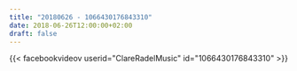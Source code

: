 ```yaml
---
title: "20180626 - 1066430176843310"
date: 2018-06-26T12:00:00+02:00
draft: false
---
```


{{< facebookvideov userid="ClareRadelMusic" id="1066430176843310" >}}